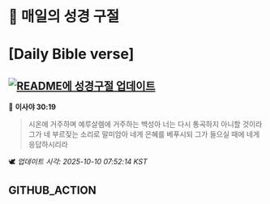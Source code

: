 # 🙏 매일의 성경 구절
# [Daily Bible verse]
## [![README에 성경구절 업데이트](https://github.com/DONGSUKA/first_test/actions/workflows/update-readme-bible.yml/badge.svg)](https://github.com/DONGSUKA/first_test/actions/workflows/update-readme-bible.yml)
<!-- START_BIBLE_VERSE -->
📖 **이사야 30:19**
> 시온에 거주하며 예루살렘에 거주하는 백성아 너는 다시 통곡하지 아니할 것이라 그가 네 부르짖는 소리로 말미암아 네게 은혜를 베푸시되 그가 들으실 때에 네게 응답하시리라

🕊️ _업데이트 시각: 2025-10-10 07:52:14 KST_
  <!-- END_BIBLE_VERSE -->
## GITHUB_ACTION
